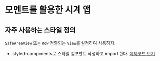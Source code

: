 # 모멘트를 활용한 시계 앱

## 자주 사용하는 스타일 정의

`SafeAreaView` 또는 `Row` 정렬되는 `View`를 설정하여 사용하자.

- styled-components로 스타일 컴포넌트 작성하고 import 한다. [예제코드 보기](./components/styled/basic.js)
